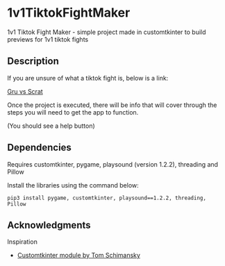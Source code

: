 # 1v1TiktokFightMaker
1v1 Tiktok Fight Maker - simple project made in customtkinter to build previews for 1v1 tiktok fights
## Description
If you are unsure of what a tiktok fight is, below is a link:

[Gru vs Scrat](https://www.tiktok.com/@darth.vader.solos/video/7116133844272549126)

Once the project is executed, there will be info that will cover through the steps you will need to get the app to function.

(You should see a help button)
## Dependencies
Requires customtkinter, pygame, playsound (version 1.2.2), threading and Pillow


Install the libraries using the command below:

```
pip3 install pygame, customtkinter, playsound==1.2.2, threading, Pillow
```
## Acknowledgments
Inspiration
* [Customtkinter module by Tom Schimansky](https://github.com/TomSchimansky/CustomTkinter)
